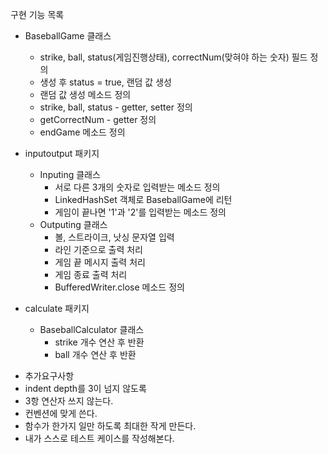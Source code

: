 구현 기능 목록

- BaseballGame 클래스
    - strike, ball, status(게임진행상태), correctNum(맞혀야 하는 숫자) 필드 정의
    - 생성 후 status = true, 랜덤 값 생성
    - 랜덤 값 생성 메소드 정의
    - strike, ball, status - getter, setter 정의
    - getCorrectNum - getter 정의
    - endGame 메소드 정의

- inputoutput 패키지
    - Inputing 클래스
        - 서로 다른 3개의 숫자로 입력받는 메소드 정의
        - LinkedHashSet 객체로 BaseballGame에 리턴
        - 게임이 끝나면 '1'과 '2'를 입력받는 메소드 정의
    - Outputing 클래스
        - 볼, 스트라이크, 낫싱 문자열 입력
        - 라인 기준으로 출력 처리
        - 게임 끝 메시지 출력 처리
        - 게임 종료 출력 처리
        - BufferedWriter.close 메소드 정의

- calculate 패키지
    - BaseballCalculator 클래스
        - strike 개수 연산 후 반환
        - ball 개수 연산 후 반환

* 추가요구사항
* indent depth를 3이 넘지 않도록
* 3항 연산자 쓰지 않는다.
* 컨벤션에 맞게 쓴다.
* 함수가 한가지 일만 하도록 최대한 작게 만든다.
* 내가 스스로 테스트 케이스를 작성해본다.